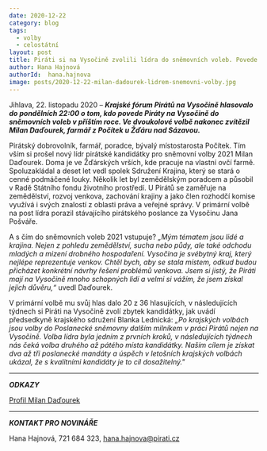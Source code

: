 ```yaml
---
date: 2020-12-22
category: blog
tags:
  - volby
  - celostátní
layout: post
title: Piráti si na Vysočině zvolili lídra do sněmovních voleb. Povede je Milan Daďourek z Počítek na Žďársku
author: Hana Hajnová
authorId:  hana.hajnova
image: posts/2020-12-22-milan-dadourek-lidrem-snemovni-volby.jpg
---
```


Jihlava, 22. listopadu 2020 – ***Krajské fórum Pirátů na Vysočině hlasovalo do pondělních 22:00 o tom, kdo povede Piráty na Vysočině do sněmovních voleb v příštím roce. Ve dvoukolové volbě nakonec zvítězil Milan Daďourek, farmář z Počítek u Žďáru nad Sázavou.***

Pirátský dobrovolník, farmář, poradce, bývalý místostarosta Počítek. Tím vším si prošel nový lídr pirátské kandidátky pro sněmovní volby 2021 Milan Daďourek. Doma je ve Žďárských vrších, kde pracuje na vlastní ovčí farmě. Spoluzakládal a deset let vedl spolek Sdružení Krajina, který se stará o cenné podmáčené louky. Několik let byl zemědělským poradcem a působil v Radě Státního fondu životního prostředí. U Pirátů se zaměřuje na zemědělství, rozvoj venkova, zachování krajiny a jako člen rozhodčí komise využívá i svých znalostí z oblasti práva a veřejné správy. V primární volbě na post lídra porazil stávajícího pirátského poslance za Vysočinu Jana Pošváře.

A s čím do sněmovních voleb 2021 vstupuje? *„Mým tématem jsou lidé a krajina. Nejen z pohledu zemědělství, sucha nebo půdy, ale také odchodu mladých a mizení drobného hospodaření. Vysočina je svébytný kraj, který nejlépe reprezentuje venkov. Chtěl bych, aby se stala místem, odkud budou přicházet konkrétní návrhy řešení problémů venkova. Jsem si jistý, že Piráti mají na Vysočině mnoho schopných lidí a velmi si vážím, že jsem získal jejich důvěru,“* uvedl Daďourek.

V primární volbě mu svůj hlas dalo 20 z 36 hlasujících, v následujících týdnech si Piráti na Vysočině zvolí zbytek kandidátky, jak uvádí předsedkyně krajského sdružení Blanka Lednická: *„Po krajských volbách jsou volby do Poslanecké sněmovny dalším milníkem v práci Pirátů nejen na Vysočině. Volba lídra byla jedním z prvních kroků, v následujících týdnech nás čeká volba druhého až pátého místa kandidátky. Naším cílem je získat dva až tři poslanecké mandáty a úspěch v letošních krajských volbách ukázal, že s kvalitními kandidáty je to cíl dosažitelný."*

---

***ODKAZY***

[Profil Milan Daďourek](https://vysocina.pirati.cz/lide/milan-dadourek)

---

***KONTAKT PRO NOVINÁŘE*** 

Hana Hajnová, 721 684 323, <hana.hajnova@pirati.cz>
